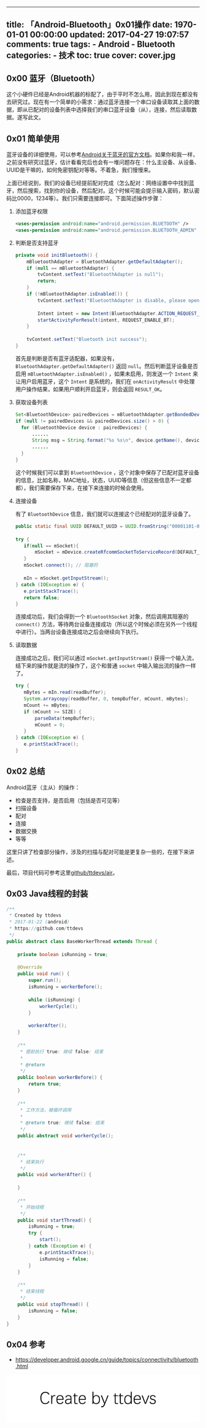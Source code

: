 
---
title: 「Android-Bluetooth」0x01操作
date: 1970-01-01 00:00:00
updated: 2017-04-27 19:07:57
comments: true
tags:
    - Android
    - Bluetooth
categories:
    - 技术
toc: true
cover: cover.jpg 
---


## 0x00 蓝牙（Bluetooth）

这个小硬件已经是Android机器的标配了，由于平时不怎么用，因此到现在都没有去研究过。现在有一个简单的小需求：通过蓝牙连接一个串口设备读取其上面的数据，即从已配对的设备列表中选择我们的串口蓝牙设备（从），连接，然后读取数据。遂写此文。


## 0x01 简单使用

蓝牙设备的详细使用，可以参考[Android关于蓝牙的官方文档](https://developer.android.google.cn/guide/topics/connectivity/bluetooth.html)。如果你和我一样，之前没有研究过蓝牙，估计看看完后也会有一堆问题存在：什么主设备、从设备、UUID是干嘛的，如何免密钥配对等等。不着急，我们慢慢来。

上面已经说到，我们的设备已经提前配对完成（怎么配对：网络设置中中找到蓝牙，然后搜索，找到你的设备，然后配对。这个时候可能会提示输入密码，默认密码比0000，1234等）。我们只需要连接即可。下面简述操作步骤：

1. 添加蓝牙权限

    ``` xml
    <uses-permission android:name="android.permission.BLUETOOTH" />
    <uses-permission android:name="android.permission.BLUETOOTH_ADMIN" />
    ```
    
2. 判断是否支持蓝牙

    ``` java
    private void initBluetooth() {
        mBluetoothAdapter = BluetoothAdapter.getDefaultAdapter();
        if (null == mBluetoothAdapter) {
            tvContent.setText("BluetoothAdapter is null");
            return;
        }
        if (!mBluetoothAdapter.isEnabled()) {
            tvContent.setText("BluetoothAdapter is disable, please open it");

            Intent intent = new Intent(BluetoothAdapter.ACTION_REQUEST_ENABLE);
            startActivityForResult(intent, REQUEST_ENABLE_BT);
        }

        tvContent.setText("Bluetooth init success");
    }
    ```
    
    首先是判断是否有蓝牙适配器，如果没有，`BluetoothAdapter.getDefaultAdapter()` 返回 `null`。然后判断蓝牙设备是否启用 `mBluetoothAdapter.isEnabled()` ，如果未启用，则发送一个 `Intent` 来让用户启用蓝牙，这个 `Intent` 是系统的，我们在 `onActivityResult` 中处理用户操作结果，如果用户顺利开启蓝牙，则会返回 `RESULT_OK`。
    
3. 获取设备列表

    ``` java
    Set<BluetoothDevice> pairedDevices = mBluetoothAdapter.getBondedDevices();
    if (null != pairedDevices && pairedDevices.size() > 0) {
      for (BluetoothDevice device : pairedDevices) {
          ......
          String msg = String.format("%s %s\n", device.getName(), device.getAddress());
          ......
      }
    }
    ```
    
    这个时候我们可以拿到 `BluetoothDevice` ，这个对象中保存了已配对蓝牙设备的信息，比如名称，MAC地址，状态，UUID等信息（但这些信息不一定都都），我们需要保存下来，在接下来连接的时候会使用。
    
4. 连接设备

    有了 `BluetoothDevice` 信息，我们就可以连接这个已经配对的蓝牙设备了。
    
    ``` java
    public static final UUID DEFAULT_UUID = UUID.fromString("00001101-0000-1000-8000-00805f9b34fb");

    try {
       if(null == mSocket){
           mSocket = mDevice.createRfcommSocketToServiceRecord(DEFAULT_UUID);
       }
       mSocket.connect(); // 阻塞的

       mIn = mSocket.getInputStream();
   } catch (IOException e) {
       e.printStackTrace();
       return false;
   }
    ```
    
    连接成功后，我们会得到一个 `BluetoothSocket` 对象，然后调用其阻塞的 `connect()` 方法，等待两台设备连接成功（所以这个时候必须在另外一个线程中进行）。当两台设备连接成功之后会继续向下执行。
    
5. 读取数据

    连接成功之后，我们可以通过 `mSocket.getInputStream()` 获得一个输入流，结下来的操作就是流的操作了，这个和普通 `socket` 中输入输出流的操作一样了。
    
    ``` java
    try {
       mBytes = mIn.read(readBuffer);
       System.arraycopy(readBuffer, 0, tempBuffer, mCount, mBytes);
       mCount += mBytes;
       if (mCount >= SIZE) {
           parseData(tempBuffer);
           mCount = 0;
       }
   } catch (IOException e) {
       e.printStackTrace();
   }
    ```


## 0x02 总结
   
Android蓝牙（主从）的操作：
   
- 检查是否支持，是否启用（包括是否可见等）
- 扫描设备
- 配对
- 连接
- 数据交换
- 等等

这里只讲了检查部分操作，涉及的扫描与配对可能是更复杂一些的，在接下来讲述。

最后，项目代码可参考这里[github/ttdevs/air](https://github.com/ttdevs/android/tree/master/apps/air)。


## 0x03 Java线程的封装

``` java
/**
 * Created by ttdevs
 * 2017-01-22 (android)
 * https://github.com/ttdevs
 */
public abstract class BaseWorkerThread extends Thread {

    private boolean isRunning = true;

    @Override
    public void run() {
        super.run();
        isRunning = workerBefore();

        while (isRunning) {
            workerCycle();
        }

        workerAfter();
    }

    /**
     * 提前执行 true: 继续 false: 结束
     *
     * @return
     */
    public boolean workerBefore() {
        return true;
    }

    /**
     * 工作方法，被循环调用
     *
     * @return true: 继续 false: 结束
     */
    public abstract void workerCycle();


    /**
     * 结束执行
     */
    public void workerAfter() {

    }

    /**
     * 开始线程
     */
    public void startThread() {
        isRunning = true;
        try {
            start();
        } catch (Exception e) {
            e.printStackTrace();
            isRunning = false;
        }
    }

    /**
     * 结束线程
     */
    public void stopThread() {
        isRunning = false;
    }
}
```


## 0x04 参考

- https://developer.android.google.cn/guide/topics/connectivity/bluetooth.html

![Create by ttdevs](https://raw.githubusercontent.com/ttdevs/ttdevs.github.io/common/images/logo.png)


